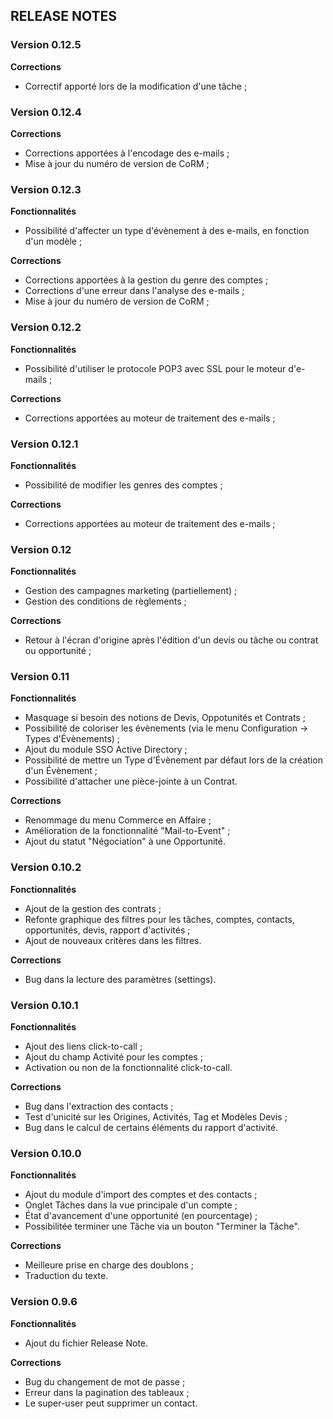 ## RELEASE NOTES

### Version 0.12.5

**Corrections**
 * Correctif apporté lors de la modification d'une tâche ;

### Version 0.12.4

**Corrections**
 * Corrections apportées à l'encodage des e-mails ;
 * Mise à jour du numéro de version de CoRM ;

### Version 0.12.3

**Fonctionnalités**
 * Possibilité d'affecter un type d'évènement à des e-mails, en fonction d'un modèle ;

**Corrections**
 * Corrections apportées à la gestion du genre des comptes ;
 * Corrections d'une erreur dans l'analyse des e-mails ;
 * Mise à jour du numéro de version de CoRM ;

### Version 0.12.2

**Fonctionnalités**
 * Possibilité d'utiliser le protocole POP3 avec SSL pour le moteur d'e-mails ;

**Corrections**
 * Corrections apportées au moteur de traitement des e-mails ;

### Version 0.12.1

**Fonctionnalités**
 * Possibilité de modifier les genres des comptes ;

**Corrections**
 * Corrections apportées au moteur de traitement des e-mails ;

### Version 0.12

**Fonctionnalités**
 * Gestion des campagnes marketing (partiellement) ;
 * Gestion des conditions de règlements ;

**Corrections**
 * Retour à l'écran d'origine après l'édition d'un devis ou tâche ou contrat ou opportunité ;

### Version 0.11

**Fonctionnalités**
 * Masquage si besoin des notions de Devis, Oppotunités et Contrats ;
 * Possibilité de coloriser les évènements (via le menu Configuration -> Types d'Évènements) ;
 * Ajout du module SSO Active Directory ;
 * Possibilité de mettre un Type d'Évènement par défaut lors de la création d'un Évènement ;
 * Possibilité d'attacher une pièce-jointe à un Contrat.

**Corrections**
 * Renommage du menu Commerce en Affaire ;
 * Amélioration de la fonctionnalité "Mail-to-Event" ;
 * Ajout du statut "Négociation" à une Opportunité.

### Version 0.10.2

**Fonctionnalités**
 * Ajout de la gestion des contrats ;
 * Refonte graphique des filtres pour les tâches, comptes, contacts, opportunités, devis, rapport d'activités ;
 * Ajout de nouveaux critères dans les filtres.

**Corrections**
 * Bug dans la lecture des paramètres (settings).

### Version 0.10.1

**Fonctionnalités**
 * Ajout des liens click-to-call ;
 * Ajout du champ Activité pour les comptes ;
 * Activation ou non de la fonctionnalité click-to-call.
 
**Corrections**
 * Bug dans l'extraction des contacts ;
 * Test d'unicité sur les Origines, Activités, Tag et Modèles Devis ;
 * Bug dans le calcul de certains éléments du rapport d'activité.

### Version 0.10.0

**Fonctionnalités**
 * Ajout du module d'import des comptes et des contacts ;
 * Onglet Tâches dans la vue principale d'un compte ;
 * État d'avancement d'une opportunité (en pourcentage) ;
 * Possibilitée terminer une Tâche via un bouton "Terminer la Tâche".
 
**Corrections**
 * Meilleure prise en charge des doublons ;
 * Traduction du texte.
 
### Version 0.9.6

**Fonctionnalités**
 * Ajout du fichier Release Note.

**Corrections**
 * Bug du changement de mot de passe ;
 * Erreur dans la pagination des tableaux ;
 * Le super-user peut supprimer un contact.